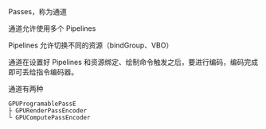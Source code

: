 Passes，称为通道

通道允许使用多个 Pipelines

Pipelines 允许切换不同的资源（bindGroup、VBO）

通道在设置好 Pipelines 和资源绑定、绘制命令触发之后，要进行编码，编码完成即可丢给指令编码器。

通道有两种

``` 
GPUProgramablePassE
├ GPURenderPassEncoder
└ GPUComputePassEncoder
```

